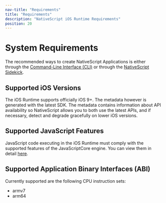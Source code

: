 ```yaml
---
nav-title: "Requirements"
title: "Requirements"
description: "NativeScript iOS Runtime Requirements"
position: 20
---
```


# System Requirements

The recommended ways to create NativeScript Applications is either through the [Command-Line Interface (CLI)](https://github.com/NativeScript/nativescript-cli) or through the [NativeScript Sidekick](https://www.nativescript.org/nativescript-sidekick).

## Supported iOS Versions

The iOS Runtime supports officially iOS 9+. The metadata however is generated with the latest SDK. The metadata contains information about API availability so NativeScript allows you to both use the latest APIs, and if necessary, detect and degrade gracefully on lower iOS versions.

## Supported JavaScript Features

JavaScript code executing in the iOS Runtime must comply with the supported features of the JavaScriptCore engine. You can view them in detail [here](https://github.com/NativeScript/webkit/blob/v1.5.1/Source/JavaScriptCore/features.json).

## Supported Application Binary Interfaces (ABI)

Currently supported are the following CPU instruction sets:

* armv7
* arm64
